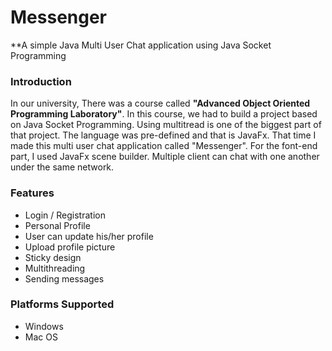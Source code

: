 
# Messenger

**A simple Java Multi User Chat application using Java Socket Programming

### Introduction

In our university, There was a course called **"Advanced Object Oriented Programming Laboratory"**. In this course, we had to build a project based on Java Socket Programming. Using multitread is one of the biggest part of that project. The language was pre-defined and that is JavaFx. That time I made this multi user chat application called "Messenger". For the font-end part, I used JavaFx scene builder. Multiple client can chat with one another under the same network.


### Features

- Login / Registration
- Personal Profile
- User can update his/her profile
- Upload profile picture
- Sticky design
- Multithreading
- Sending messages


### Platforms Supported

* Windows
* Mac OS

